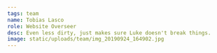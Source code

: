 ```yaml
---
tags: team
name: Tobias Lasco
role: Website Overseer
desc: Even less dirty, just makes sure Luke doesn't break things.
image: static/uploads/team/img_20190924_164902.jpg
---
```

